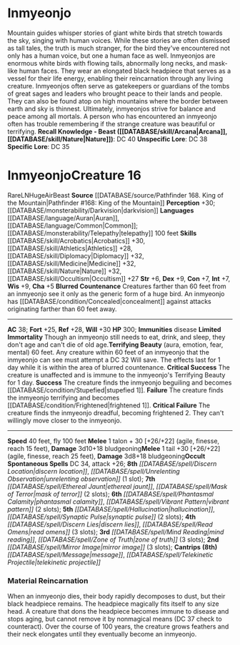 ﻿---
ac: '38'
alignment: LN
charisma: '+5'
constitution: '+7'
creature_ability:
- Blurred Countenance
- Limited Immortality
- Terrifying Beauty
dexterity: '+9'
element: Air
fly_speed: '100'
fortitude: '+25'
hp: '300'
id: '1414'
immunity:
- '[[DATABASE/trait/Disease|disease]]'
intelligence: '+7'
land_speed: '40'
language:
- '[[DATABASE/language/Auran|Auran]]'
- '[[DATABASE/language/Common|Common]] ; [[DATABASE/monsterability/Telepathy|telepathy]]
  100 feet'
level: '16'
max_speed: '100'
name: Inmyeonjo
perception: '+30'
rarity: Rare
reflex: '+28'
sense:
- '[[DATABASE/monsterability/Darkvision|darkvision]]'
size: Huge
skill:
- '[[DATABASE/skill/Acrobatics|Acrobatics]] +30'
- '[[DATABASE/skill/Athletics|Athletics]] +28'
- '[[DATABASE/skill/Diplomacy|Diplomacy]] +32'
- '[[DATABASE/skill/Medicine|Medicine]] +32'
- '[[DATABASE/skill/Nature|Nature]] +32'
- '[[DATABASE/skill/Occultism|Occultism]] +27'
source: '[[DATABASE/source/Pathfinder 168. King of the Mountain|Pathfinder #168: King
  of the Mountain]]'
speed:
- 40 feet
- fly 100 feet
spell:
- '[[DATABASE/spell/Discern Lies|Discern Lies]]'
- '[[DATABASE/spell/Discern Location|DiscernLocation]]'
- '[[DATABASE/spell/Ethereal Jaunt|Ethereal Jaunt]]'
- '[[DATABASE/spell/Hallucination|Hallucination]]'
- '[[DATABASE/spell/Mask of Terror|Mask of Terror]]'
- '[[DATABASE/spell/Message|Message]]'
- '[[DATABASE/spell/Mind Reading|Mind Reading]]'
- '[[DATABASE/spell/Mirror Image|Mirror Image]]'
- '[[DATABASE/spell/Phantasmal Calamity|Phantasmal Calamity]]'
- '[[DATABASE/spell/Read Omens|Read Omens]]'
- '[[DATABASE/spell/Synaptic Pulse|Synaptic Pulse]]'
- '[[DATABASE/spell/Telekinetic Projectile|Telekinetic Projectile]]'
- '[[DATABASE/spell/Unrelenting Observation|Unrelenting Observation]]'
- '[[DATABASE/spell/Vibrant Pattern|Vibrant Pattern]]'
- '[[DATABASE/spell/Zone of Truth|Zone of Truth]]'
strength: '+6'
strength_req: '6'
strongest_save:
- Will
trait:
- '[[DATABASE/trait/Air|Air]]'
- '[[DATABASE/trait/Beast|Beast]]'
- '[[DATABASE/trait/Rare|Rare]]'
type: Creature
vision: Darkvision
weakest_save:
- Fortitude
will: '+30'
wisdom: '+9'

---
# Inmyeonjo

Mountain guides whisper stories of giant white birds that stretch towards the sky, singing with human voices. While these stories are often dismissed as tall tales, the truth is much stranger, for the bird they've encountered not only has a human voice, but one a human face as well. Inmyeonjos are enormous white birds with flowing tails, abnormally long necks, and mask-like human faces. They wear an elongated black headpiece that serves as a vessel for their life energy, enabling their reincarnation through any living creature.
 Inmyeonjos often serve as gatekeepers or guardians of the tombs of great sages and leaders who brought peace to their lands and people. They can also be found atop on high mountains where the border between earth and sky is thinnest. Ultimately, inmyeonjos strive for balance and peace among all mortals. A person who has encountered an inmyeonjo often has trouble remembering if the strange creature was beautiful or terrifying.
**Recall Knowledge - Beast ([[DATABASE/skill/Arcana|Arcana]], [[DATABASE/skill/Nature|Nature]])**: DC 40
**Unspecific Lore**: DC 38
**Specific Lore**: DC 35

# Inmyeonjo<span class="item-type">Creature 16</span>

<span class="trait-rare item-trait">Rare</span><span class="trait-alignment item-trait">LN</span><span class="trait-size item-trait">Huge</span><span class="item-trait">Air</span><span class="item-trait">Beast</span>
**Source** [[DATABASE/source/Pathfinder 168. King of the Mountain|Pathfinder #168: King of the Mountain]]
**Perception** +30; [[DATABASE/monsterability/Darkvision|darkvision]]
**Languages** [[DATABASE/language/Auran|Auran]], [[DATABASE/language/Common|Common]]; [[DATABASE/monsterability/Telepathy|telepathy]] 100 feet
**Skills** [[DATABASE/skill/Acrobatics|Acrobatics]] +30, [[DATABASE/skill/Athletics|Athletics]] +28, [[DATABASE/skill/Diplomacy|Diplomacy]] +32, [[DATABASE/skill/Medicine|Medicine]] +32, [[DATABASE/skill/Nature|Nature]] +32, [[DATABASE/skill/Occultism|Occultism]] +27
**Str** +6, **Dex** +9, **Con** +7, **Int** +7, **Wis** +9, **Cha** +5
**Blurred Countenance** Creatures farther than 60 feet from an inmyeonjo see it only as the generic form of a huge bird. An inmyeonjo has [[DATABASE/condition/Concealed|concealment]] against attacks originating farther than 60 feet away.

---
**AC** 38; **Fort** +25, **Ref** +28, **Will** +30
**HP** 300; **Immunities** disease
<span class="in-box-ability">**Limited Immortality** Though an inmyeonjo still needs to eat, drink, and sleep, they don't age and can't die of old age.</span><span class="in-box-ability">**Terrifying Beauty** (aura, emotion, fear, mental) 60 feet. Any creature within 60 feet of an inmyeonjo that the inmyeonjo can see must attempt a DC 32 Will save. The effects last for 1 day while it is within the area of blurred countenance. </span><span class="in-box-ability">**Critical Success** The creature is unaffected and is immune to the inmyeonjo's Terrifying Beauty for 1 day. </span><span class="in-box-ability">**Success** The creature finds the inmyeonjo beguiling and becomes [[DATABASE/condition/Stupefied|stupefied 1]]. </span><span class="in-box-ability">**Failure** The creature finds the inmyeonjo terrifying and becomes [[DATABASE/condition/Frightened|frightened 1]]. </span><span class="in-box-ability">**Critical Failure** The creature finds the inmyeonjo dreadful, becoming frightened 2. They can't willingly move closer to the inmyeonjo.</span>

---
**Speed** 40 feet, fly 100 feet
<span class="in-box-ability">**Melee** <span class="action-icon">1</span> talon + 30 [+26/+22] (agile, finesse, reach 15 feet), **Damage** 3d10+18 bludgeoning</span><span class="in-box-ability">**Melee** <span class="action-icon">1</span> tail +30 [+26/+22] (agile, finesse, reach 25 feet), **Damage** 3d8+18 bludgeoning</span>**Occult Spontaneous Spells** DC 34, attack +26; **8th** _[[DATABASE/spell/Discern Location|discern location]]_, _[[DATABASE/spell/Unrelenting Observation|unrelenting observation]]_ (1 slot); **7th** _[[DATABASE/spell/Ethereal Jaunt|ethereal jaunt]]_, _[[DATABASE/spell/Mask of Terror|mask of terror]]_ (2 slots); **6th** _[[DATABASE/spell/Phantasmal Calamity|phantasmal calamity]]_, _[[DATABASE/spell/Vibrant Pattern|vibrant pattern]]_ (2 slots); **5th** _[[DATABASE/spell/Hallucination|hallucination]]_, _[[DATABASE/spell/Synaptic Pulse|synaptic pulse]]_ (2 slots); **4th** _[[DATABASE/spell/Discern Lies|discern lies]]_, _[[DATABASE/spell/Read Omens|read omens]]_ (3 slots); **3rd** _[[DATABASE/spell/Mind Reading|mind reading]]_, _[[DATABASE/spell/Zone of Truth|zone of truth]]_ (3 slots); **2nd** _[[DATABASE/spell/Mirror Image|mirror image]]_ (3 slots); **Cantrips** **(8th)** _[[DATABASE/spell/Message|message]]_, _[[DATABASE/spell/Telekinetic Projectile|telekinetic projectile]]_

###  Material Reincarnation

When an inmyeonjo dies, their body rapidly decomposes to dust, but their black headpiece remains. The headpiece magically fits itself to any size head. A creature that dons the headpiece becomes immune to disease and stops aging, but cannot remove it by nonmagical means (DC 37 check to counteract). Over the course of 100 years, the creature grows feathers and their neck elongates until they eventually become an inmyeonjo.